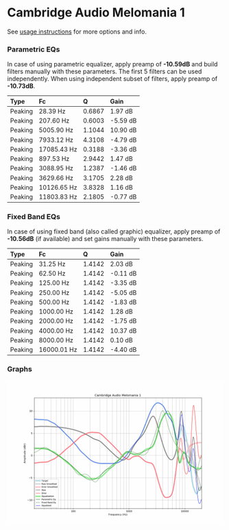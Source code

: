 # Cambridge Audio Melomania 1
See [usage instructions](https://github.com/jaakkopasanen/AutoEq#usage) for more options and info.

### Parametric EQs
In case of using parametric equalizer, apply preamp of **-10.59dB** and build filters manually
with these parameters. The first 5 filters can be used independently.
When using independent subset of filters, apply preamp of **-10.73dB**.

| Type    | Fc          |      Q | Gain     |
|:--------|:------------|:-------|:---------|
| Peaking | 28.39 Hz    | 0.6867 | 1.97 dB  |
| Peaking | 207.60 Hz   | 0.6003 | -5.59 dB |
| Peaking | 5005.90 Hz  | 1.1044 | 10.90 dB |
| Peaking | 7933.12 Hz  | 4.3108 | -4.79 dB |
| Peaking | 17085.43 Hz | 0.3188 | -3.36 dB |
| Peaking | 897.53 Hz   | 2.9442 | 1.47 dB  |
| Peaking | 3088.95 Hz  | 1.2387 | -1.46 dB |
| Peaking | 3629.66 Hz  | 3.1705 | 2.28 dB  |
| Peaking | 10126.65 Hz | 3.8328 | 1.16 dB  |
| Peaking | 11803.83 Hz | 2.1805 | -0.77 dB |

### Fixed Band EQs
In case of using fixed band (also called graphic) equalizer, apply preamp of **-10.56dB**
(if available) and set gains manually with these parameters.

| Type    | Fc          |      Q | Gain     |
|:--------|:------------|:-------|:---------|
| Peaking | 31.25 Hz    | 1.4142 | 2.03 dB  |
| Peaking | 62.50 Hz    | 1.4142 | -0.11 dB |
| Peaking | 125.00 Hz   | 1.4142 | -3.35 dB |
| Peaking | 250.00 Hz   | 1.4142 | -5.05 dB |
| Peaking | 500.00 Hz   | 1.4142 | -1.83 dB |
| Peaking | 1000.00 Hz  | 1.4142 | 1.28 dB  |
| Peaking | 2000.00 Hz  | 1.4142 | -1.75 dB |
| Peaking | 4000.00 Hz  | 1.4142 | 10.37 dB |
| Peaking | 8000.00 Hz  | 1.4142 | 0.10 dB  |
| Peaking | 16000.01 Hz | 1.4142 | -4.40 dB |

### Graphs
![](./Cambridge%20Audio%20Melomania%201.png)